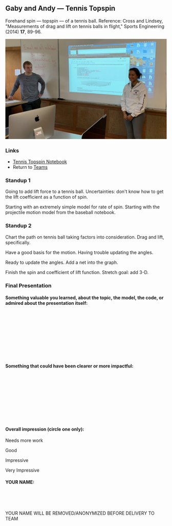 ## Gaby and Andy &mdash; Tennis Topspin

Forehand spin &mdash; topspin &mdash; of a tennis ball. Reference: Cross and Lindsey, "Measurements of drag and lift on tennis balls in flight," Sports Engineering (2014) **17**, 89-96.

![Gaby and Andy Presenting](../photos/GabyAndy.jpeg)

### Links

* [Tennis Topspin Notebook](./tennis_topspin.ipynb)
* Return to [Teams](../teams.md)

### Standup 1

Going to add lift force to a tennis ball. Uncertainties: don't know how to get the lift coefficient as a function of spin.

Starting with an extremely simple model for rate of spin. Starting with the projectile motion model from the baseball notebook.

### Standup 2

Chart the path on tennis ball taking factors into consideration. Drag and lift, specifically.

Have a good basis for the motion. Having trouble updating the angles.

Ready to update the angles. Add a net into the graph.

Finish the spin and coefficient of lift function. Stretch goal: add 3-D.

### Final Presentation

#### Something  valuable you learned, about the topic, the model, the code, or admired about the presentation itself:

&nbsp;

&nbsp;

&nbsp;

&nbsp;

&nbsp;

#### Something that could have been clearer or more impactful:

&nbsp;

&nbsp;

&nbsp;

&nbsp;

&nbsp;

#### Overall impression (circle one only):

Needs more work

Good

Impressive

Very Impressive

#### YOUR NAME:

&nbsp;

&nbsp;

YOUR NAME WILL BE REMOVED/ANONYMIZED BEFORE DELIVERY TO TEAM